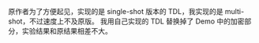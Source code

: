原作者为了方便起见，实现的是 single-shot 版本的 TDL，我实现的是 multi-shot，不过速度上不及原版。
我用自己实现的 TDL 替换掉了 Demo 中的加密部分，实验结果和原结果相差不大。
